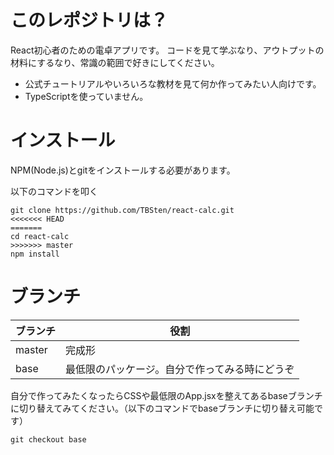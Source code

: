 # このレポジトリは？
React初心者のための電卓アプリです。
コードを見て学ぶなり、アウトプットの材料にするなり、常識の範囲で好きにしてください。

 + 公式チュートリアルやいろいろな教材を見て何か作ってみたい人向けです。
 + TypeScriptを使っていません。

# インストール

NPM(Node.js)とgitをインストールする必要があります。

以下のコマンドを叩く
```
git clone https://github.com/TBSten/react-calc.git
<<<<<<< HEAD
=======
cd react-calc
>>>>>>> master
npm install
```

# ブランチ

| ブランチ | 役割 |
| ---- | ---- |
|  master  |  完成形  |
|  base  |  最低限のパッケージ。自分で作ってみる時にどうぞ  |

自分で作ってみたくなったらCSSや最低限のApp.jsxを整えてあるbaseブランチに切り替えてみてください。（以下のコマンドでbaseブランチに切り替え可能です）
```
git checkout base
```

